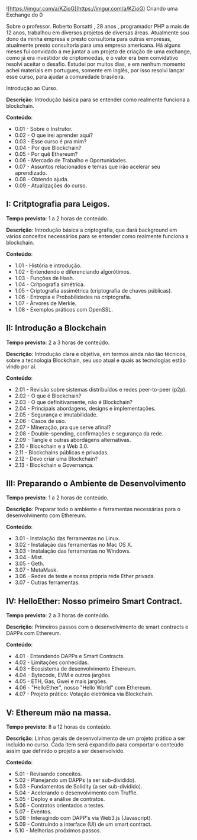 ![https://imgur.com/a/KZioG](https://imgur.com/a/KZioG)
Criando uma Exchange do 0

Sobre o professor.
 Roberto Borsatti , 28 anos , programador PHP a mais de 12 anos, trabalhou em diversos projetos de diversas áreas.
 Atualmente sou dono da minha empresa e presto consultoria para outras empresas, atualmente presto consultoria para uma empresa americana. 
 Há alguns meses fui convidado a me juntar a um projeto de criação de uma exchange, como já era investidor de criptomoedas, e o valor era bem convidativo resolvi aceitar o desafio.
 Estudei por muitos dias, e em nenhum momento achei materiais em portugues, somente em inglês, por isso resolvi lançar esse curso, para ajudar a comunidade brasileira.
 
 Introdução ao Curso.



**Descrição**: Introdução básica para se entender como realmente funciona a blockchain.

**Conteúdo**:

- 0.01 - Sobre o Instrutor.
- 0.02 - O que irei aprender aqui?
- 0.03 - Esse curso é pra mim?
- 0.04 - Por que Blockchain?
- 0.05 - Por quê Ethereum?
- 0.06 - Mercado de Trabalho e Oportunidades.
- 0.07 - Assuntos relacionados e temas que irão acelerar seu aprendizado.
- 0.08 - Obtendo ajuda.
- 0.09 - Atualizações do curso.

## I: Critptografia para Leigos.

**Tempo previsto**: 1 a 2 horas de conteúdo.

**Descrição**: Introdução básica a criptografia, que dará background em vários conceitos necessários para se entender como realmente funciona a blockchain.

**Conteúdo**:

- 1.01 - História e introdução.
- 1.02 - Entendendo e diferenciando algorótimos.
- 1.03 - Funções de Hash.
- 1.04 - Critpografia simétrica.
- 1.05 - Criptografia assimétrica (criptografia de chaves públicas).
- 1.06 - Entropia e Probabilidades na criptografia.
- 1.07 - Árvores de Merkle.
- 1.08 - Exemplos práticos com OpenSSL.

## II: Introdução a Blockchain

**Tempo previsto**: 2 a 3 horas de conteúdo.

**Descrição**: Introdução clara e objetiva, em termos ainda não tão técnicos, sobre a tecnologia Blockchain, seu uso atual e quais as tecnologias estão vindo por aí.

**Conteúdo**:

- 2.01 - Revisão sobre sistemas distribuídos e redes peer-to-peer (p2p).
- 2.02 - O que é Blockchain?
- 2.03 - O que definitivamente, não é Blockchain?
- 2.04 - Principais abordagens, designs e implementações.
- 2.05 - Segurança e imutabilidade.
- 2.06 - Casos de uso.
- 2.07 - Mineração, pra que serve afinal?
- 2.08 - Double-spending, confirmações e segurança da rede.
- 2.09 - Tangle e outras abordágens alternativas.
- 2.10 - Blockchain e a Web 3.0.
- 2.11 - Blockchains públicas e privadas.
- 2.12 - Devo criar uma Blockchain?
- 2.13 - Blockchain e Governança.

## III: Preparando o Ambiente de Desenvolvimento

**Tempo previsto**: 1 a 2 horas de conteúdo.

**Descrição**: Preparar todo o ambiente e ferramentas necessárias para o desenvolvimento com Ethereum.

**Conteúdo**:

- 3.01 - Instalação das ferramentas no Linux.
- 3.02 - Instalação das ferramentas no Mac OS X.
- 3.03 - Instalação das ferramentas no Windows.
- 3.04 - Mist.
- 3.05 - Geth.
- 3.07 - MetaMask.
- 3.06 - Redes de teste e nossa própria rede Ether privada.
- 3.07 - Outras ferramentas.

## IV: HelloEther: Nosso primeiro Smart Contract.

**Tempo previsto**: 2 a 3 horas de conteúdo.

**Descrição**: Primeiros passos com o desenvolvimento de smart contracts e DAPPs com Ethereum.

**Conteúdo**:

- 4.01 - Entendendo DAPPs e Smart Contracts.
- 4.02 - Limitações conhecidas.
- 4.03 - Ecosistema de desenvolvimento Ethereum.
- 4.04 - Bytecode, EVM e outros jargões.
- 4.05 - ETH, Gas, Gwei e mais jargões.
- 4.06 - "HelloEther", nosso "Hello World" com Ethereum.
- 4.07 - Projeto prático: Votação eletrônica via Blockchain.

## V: Ethereum mão na massa.

**Tempo previsto**: 8 a 12 horas de conteúdo.

**Descrição**: Linhas gerais de desenvolvimento de um projeto prático a ser incluído no curso. Cada item será expandido para comportar o conteúdo assim que definido o projeto a ser desenvolvido.

**Conteúdo**:

- 5.01 - Revisando conceitos.
- 5.02 - Planejando um DAPPs (a ser sub-dividido).
- 5.03 - Fundamentos de Solidity (a ser sub-dividido).
- 5.04 - Acelerando o desenvolvimento com Truffle.
- 5.05 - Deploy e análise de contratos.
- 5.06 - Contratos orientados a testes.
- 5.07 - Eventos.
- 5.08 - Interagindo com DAPP's via Web3.js (Javascript).
- 5.09 - Contruíndo a interface (UI) de um smart contract.
- 5.10 - Melhorias proóximos passos.
